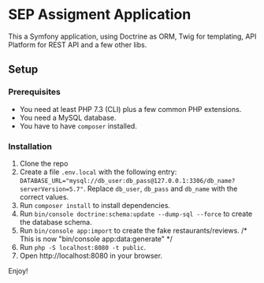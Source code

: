 # SEP Assigment Application

This a Symfony application, using Doctrine as ORM, Twig for templating, API Platform for REST API and a few other libs.

## Setup

### Prerequisites

- You need at least PHP 7.3 (CLI) plus a few common PHP extensions.
- You need a MySQL database.
- You have to have `composer` installed.

### Installation

1. Clone the repo
2. Create a file `.env.local` with the following entry: `DATABASE_URL="mysql://db_user:db_pass@127.0.0.1:3306/db_name?serverVersion=5.7"`. Replace `db_user`, `db_pass` and `db_name` with the correct values.
3. Run `composer install` to install dependencies.
4. Run `bin/console doctrine:schema:update --dump-sql --force` to create the database schema.
5. Run `bin/console app:import` to create the fake restaurants/reviews. /* This is now "bin/console app:data:generate" */
6. Run `php -S localhost:8080 -t public`.
7. Open http://localhost:8080 in your browser.

Enjoy!
